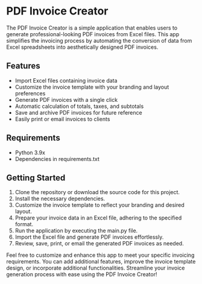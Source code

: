 # PDF Invoice Creator

The PDF Invoice Creator is a simple application that enables users to generate professional-looking PDF invoices from Excel files. This app simplifies the invoicing process by automating the conversion of data from Excel spreadsheets into aesthetically designed PDF invoices.

## Features
- Import Excel files containing invoice data
- Customize the invoice template with your branding and layout preferences
- Generate PDF invoices with a single click
- Automatic calculation of totals, taxes, and subtotals
- Save and archive PDF invoices for future reference
- Easily print or email invoices to clients

## Requirements
- Python 3.9x
- Dependencies in requirements.txt

## Getting Started
1. Clone the repository or download the source code for this project.
2. Install the necessary dependencies.
3. Customize the invoice template to reflect your branding and desired layout.
4. Prepare your invoice data in an Excel file, adhering to the specified format.
5. Run the application by executing the main.py file.
6. Import the Excel file and generate PDF invoices effortlessly.
7. Review, save, print, or email the generated PDF invoices as needed.

Feel free to customize and enhance this app to meet your specific invoicing requirements. You can add additional features, improve the invoice template design, or incorporate additional functionalities. Streamline your invoice generation process with ease using the PDF Invoice Creator!

